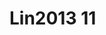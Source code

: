 <a name="material" />

# Lin2013 11
<script type="application/ld+json">
  {
    "@context": "https://schema.org/",
    "@type": "ChemicalSubstance",
    "http://purl.org/dc/terms/conformsTo":
      {
        "@type": "CreativeWork",
        "@id": "https://bioschemas.org/profiles/ChemicalSubstance/0.4-RELEASE/"
      },
    "@id": "https://egonw.github.io/nanowiki/nanowiki458.html#material",
    "name": "Lin2013 11",
    "sameAs: "http://127.0.0.1/mediawiki/index.php/Special:URIResolver/Lin2013_11"
  }
</script>

